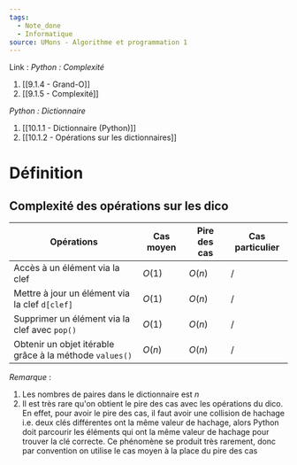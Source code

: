 ```yaml
---
tags:
  - Note_done
  - Informatique
source: UMons - Algorithme et programmation 1
---
```


Link :
_Python : Complexité_
1. [[9.1.4 - Grand-O]]
1. [[9.1.5 - Complexité]]

_Python : Dictionnaire_
1. [[10.1.1 - Dictionnaire (Python)]]
2. [[10.1.2 - Opérations sur les dictionnaires]]

# Définition
## Complexité des opérations sur les dico
| Opérations                                              | Cas moyen | Pire des cas | Cas particulier |
| ------------------------------------------------------- | --------- | ------------ | --------------- |
| Accès à un élément via la clef                          | $O(1)$    | $O(n)$       | /               |
| Mettre à jour un élément via la clef `d[clef]`          | $O(1)$    | $O(n)$       | /               |
| Supprimer un élément via la clef avec `pop()`           | $O(1)$    | $O(n)$       | /               |
| Obtenir un objet itérable grâce à la méthode `values()` | $O(n)$    | $O(n)$       | /               |

_Remarque_ :
1. Les nombres de paires dans le dictionnaire est $n$ 
2. Il est très rare qu'on obtient le pire des cas avec les opérations du dico. En effet, pour avoir le pire des cas, il faut avoir une collision de hachage i.e. deux clés différentes ont la même valeur de hachage, alors Python doit parcourir les éléments qui ont la même valeur de hachage pour trouver la clé correcte. Ce phénomène se produit très rarement, donc par convention on utilise le cas moyen à la place du pire des cas